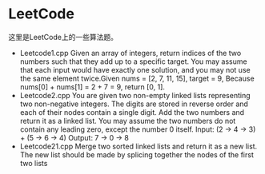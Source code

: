 # LeetCode
这里是LeetCode上的一些算法题。
* Leetcode1.cpp 
  Given an array of integers, return indices of the two numbers such that they add up to a specific target.
You may assume that each input would have exactly one solution, and you may not use the same element twice.Given nums = [2, 7, 11, 15], target = 9,
Because nums[0] + nums[1] = 2 + 7 = 9,
return [0, 1].
* Leetcode2.cpp 
  You are given two non-empty linked lists representing two non-negative integers. The digits are stored in reverse order and each of their nodes contain a single digit. Add the two numbers and return it as a linked list.
You may assume the two numbers do not contain any leading zero, except the number 0 itself.
Input: (2 -> 4 -> 3) + (5 -> 6 -> 4)
Output: 7 -> 0 -> 8
* Leetcode21.cpp 
  Merge two sorted linked lists and return it as a new list. The new list should be made by splicing together the nodes of the first two lists
